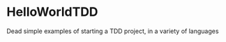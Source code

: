 HelloWorldTDD
=============

Dead simple examples of starting a TDD project, in a variety of languages
